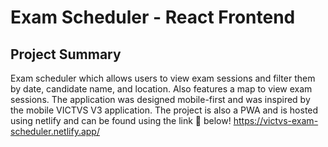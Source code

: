# Exam Scheduler - React Frontend
## Project Summary
Exam scheduler which allows users to view exam sessions and filter them by date, candidate name, and location.
Also features a map to view exam sessions. The application was designed mobile-first and was inspired by the mobile VICTVS V3 application. The project is also a PWA and is hosted using netlify and can be found using the link 🔗 below! 
https://victvs-exam-scheduler.netlify.app/
